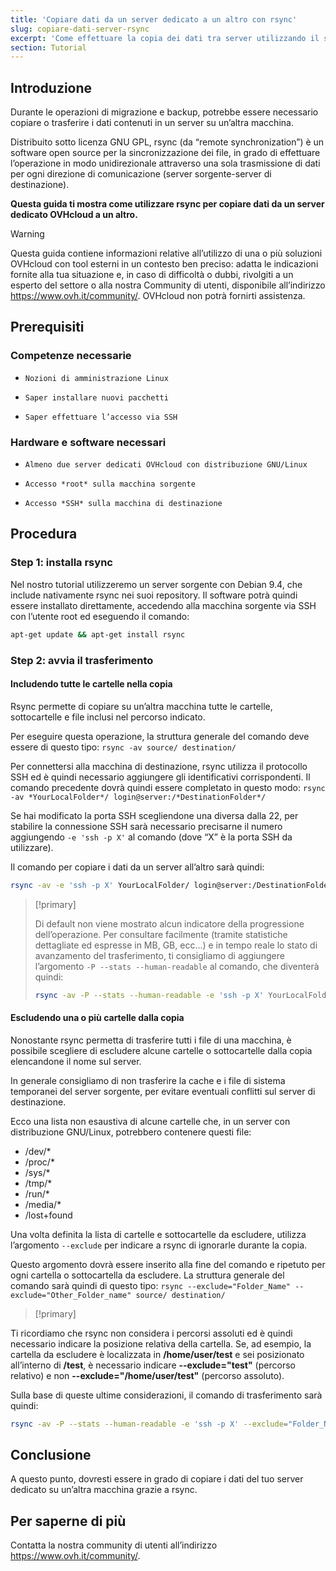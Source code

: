 ```yaml
---
title: 'Copiare dati da un server dedicato a un altro con rsync'
slug: copiare-dati-server-rsync
excerpt: 'Come effettuare la copia dei dati tra server utilizzando il software rsync'
section: Tutorial
---
```


## Introduzione

Durante le operazioni di migrazione e backup, potrebbe essere necessario copiare o trasferire i dati contenuti in un server su un’altra macchina. 

Distribuito sotto licenza GNU GPL, rsync (da “remote synchronization”) è un software open source per la sincronizzazione dei file, in grado di effettuare l’operazione in modo unidirezionale attraverso una sola trasmissione di dati per ogni direzione di comunicazione (server sorgente-server di destinazione). 

**Questa guida ti mostra come utilizzare rsync per copiare dati da un server dedicato OVHcloud a un altro.**

> [!warning]
>
Questa guida contiene informazioni relative all’utilizzo di una o più soluzioni OVHcloud con tool esterni in un contesto ben preciso: adatta le indicazioni fornite alla tua situazione e, in caso di difficoltà o dubbi, rivolgiti a un esperto del settore o alla nostra Community di utenti, disponibile all’indirizzo <https://www.ovh.it/community/>. OVHcloud non potrà fornirti assistenza.
>

## Prerequisiti


### Competenze necessarie

*     Nozioni di amministrazione Linux
*     Saper installare nuovi pacchetti 
*     Saper effettuare l’accesso via SSH


### Hardware e software necessari

*     Almeno due server dedicati OVHcloud con distribuzione GNU/Linux
*     Accesso *root* sulla macchina sorgente
*     Accesso *SSH* sulla macchina di destinazione

## Procedura


### Step 1: installa rsync

Nel nostro tutorial utilizzeremo un server sorgente con Debian 9.4, che include nativamente rsync nei suoi repository. Il software potrà quindi essere installato direttamente, accedendo alla macchina sorgente via SSH con l’utente root ed eseguendo il comando:

```sh
apt-get update && apt-get install rsync
```

### Step 2: avvia il trasferimento


#### Includendo tutte le cartelle nella copia

Rsync permette di copiare su un’altra macchina tutte le cartelle, sottocartelle e file inclusi nel percorso indicato.

Per eseguire questa operazione, la struttura generale del comando deve essere di questo tipo: `rsync -av source/ destination/`  

Per connettersi alla macchina di destinazione, rsync utilizza il protocollo SSH ed è quindi necessario aggiungere gli identificativi corrispondenti. Il comando precedente dovrà quindi essere completato in questo modo: `rsync -av *YourLocalFolder*/ login@server:/*DestinationFolder*/`

Se hai modificato la porta SSH scegliendone una diversa dalla 22, per stabilire la connessione SSH sarà necessario precisarne il numero aggiungendo `-e 'ssh -p X'` al comando (dove “X” è la porta SSH da utilizzare).

Il comando per copiare i dati da un server all’altro sarà quindi:

```sh
rsync -av -e 'ssh -p X' YourLocalFolder/ login@server:/DestinationFolder/
```

> [!primary]
>
> Di default non viene mostrato alcun indicatore della progressione dell’operazione.
> Per consultare facilmente (tramite statistiche dettagliate ed espresse in MB, GB, ecc...) e in tempo reale lo stato di avanzamento del trasferimento, ti consigliamo di aggiungere l’argomento `-P --stats --human-readable` al comando, che diventerà quindi:
>
> ```sh
> rsync -av -P --stats --human-readable -e 'ssh -p X' YourLocalFolder/ login@server:/DestinationFolder/
> ```


#### Escludendo una o più cartelle dalla copia

Nonostante rsync permetta di trasferire tutti i file di una macchina, è possibile scegliere di escludere alcune cartelle o sottocartelle dalla copia elencandone il nome sul server.

In generale consigliamo di non trasferire la cache e i file di sistema temporanei del server sorgente, per evitare eventuali conflitti sul server di destinazione. 

Ecco una lista non esaustiva di alcune cartelle che, in un server con distribuzione GNU/Linux, potrebbero contenere questi file: 

* /dev/*
* /proc/* 
* /sys/*
* /tmp/*
* /run/*
* /media/*
* /lost+found
 
Una volta definita la lista di cartelle e sottocartelle da escludere, utilizza l’argomento `--exclude` per indicare a rsync di ignorarle durante la copia. 
 
Questo argomento dovrà essere inserito alla fine del comando e ripetuto per ogni cartella o sottocartella da escludere. La struttura generale del comando sarà quindi di questo tipo: `rsync --exclude="Folder_Name" --exclude="Other_Folder_name" source/ destination/`

> [!primary]
>
Ti ricordiamo che rsync non considera i percorsi assoluti ed è quindi necessario indicare la posizione relativa della cartella.  Se, ad esempio, la cartella da escludere è localizzata in <b>/home/user/test</b> e sei posizionato all’interno di <b>/test</b>, è necessario indicare <b>--exclude="test"</b> (percorso relativo) e non <b>--exclude="/home/user/test"</b> (percorso assoluto).
>


Sulla base di queste ultime considerazioni, il comando di trasferimento sarà quindi:
 	
```sh
rsync -av -P --stats --human-readable -e 'ssh -p X' --exclude="Folder_Name" --exclude="Other_Folder_name" YourLocalFolder/ login@server:/DestinationFolder/
```

## Conclusione

A questo punto, dovresti essere in grado di copiare i dati del tuo server dedicato su un’altra macchina grazie a rsync.

## Per saperne di più 

Contatta la nostra community di utenti all’indirizzo <https://www.ovh.it/community/>.
